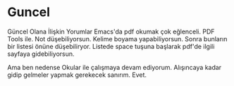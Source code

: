 # Guncel
Güncel Olana İlişkin Yorumlar
Emacs'da pdf okumak çok eğlenceli. PDF Tools ile. Not düşebiliyorsun. Kelime boyama yapabiliyorsun. Sonra bunların bir listesi önüne düşebiliryor. Listede space tuşuna başlarak pdf'de ilgili sayfaya gidebiliyorsun. 

Ama ben nedense Okular ile çalışmaya devam ediyorum. Alışıncaya kadar gidip gelmeler yapmak gerekecek sanırım. Evet. 
